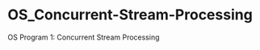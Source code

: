 OS_Concurrent-Stream-Processing
===============================

OS Program 1: Concurrent Stream Processing
